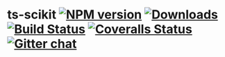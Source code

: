 # ts-scikit [![NPM version][npm-image]][npm-url] [![Downloads][downloads-image]][npm-url] [![Build Status][travis-image]][travis-url] [![Coveralls Status][coveralls-image]][coveralls-url] [![Gitter chat][gitter-image]][gitter-url]

<!-- START doctoc generated TOC please keep comment here to allow auto update -->
<!-- DON'T EDIT THIS SECTION, INSTEAD RE-RUN doctoc TO UPDATE -->
<!-- END doctoc generated TOC please keep comment here to allow auto update -->


[downloads-image]: http://img.shields.io/npm/dt/ts-scikit.svg
[npm-url]: https://npmjs.org/package/ts-scikit
[npm-image]: http://img.shields.io/npm/v/ts-scikit.svg

[travis-url]: https://travis-ci.org/chrisengelsma/ts-scikit
[travis-image]: http://img.shields.io/travis/chrisengelsma/ts-scikit.svg

[gitter-url]: https://gitter.im/chrisengelsma/ts-scikit
[gitter-image]: https://badges.gitter.im/chrisengelsma/ts-scikit.png

[coveralls-url]: https://img.shields.io/coveralls/github/chrisengelsma/ts-scikit/master
[coveralls-image]: http://img.shields.io/coveralls/chrisengelsma/ts-scikit/master.svg
